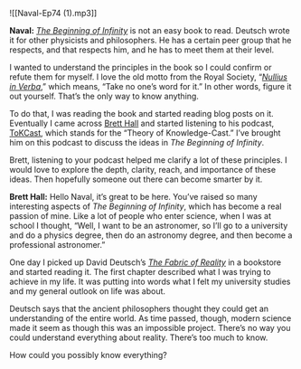 

![[Naval-Ep74 (1).mp3]]


**Naval:** _[The Beginning of Infinity](https://www.google.com/search?client=safari&rls=en&q=the+beginning+of+infinity&ie=UTF-8&oe=UTF-8)_ is not an easy book to read. Deutsch wrote it for other physicists and philosophers. He has a certain peer group that he respects, and that respects him, and he has to meet them at their level.

I wanted to understand the principles in the book so I could confirm or refute them for myself. I love the old motto from the Royal Society, “_[Nullius in Verba](https://en.wikipedia.org/wiki/Nullius_in_verba)_,” which means, “Take no one’s word for it.” In other words, figure it out yourself. That’s the only way to know anything. 

To do that, I was reading the book and started reading blog posts on it. Eventually I came across [Brett Hall](https://twitter.com/ToKTeacher?ref_src=twsrc%5Egoogle%7Ctwcamp%5Eserp%7Ctwgr%5Eauthor) and started listening to his podcast, [ToKCast](http://www.bretthall.org/tokcast), which stands for the “Theory of Knowledge-Cast.” I’ve brought him on this podcast to discuss the ideas in _The Beginning of Infinity_. 

Brett, listening to your podcast helped me clarify a lot of these principles. I would love to explore the depth, clarity, reach, and importance of these ideas. Then hopefully someone out there can become smarter by it.

**Brett Hall:** Hello Naval, it’s great to be here. You’ve raised so many interesting aspects of _The Beginning of Infinity_, which has become a real passion of mine. Like a lot of people who enter science, when I was at school I thought, “Well, I want to be an astronomer, so I’ll go to a university and do a physics degree, then do an astronomy degree, and then become a professional astronomer.”

One day I picked up David Deutsch’s _[The Fabric of Reality](https://www.google.com/search?client=safari&rls=en&q=the+fabric+of+reality&ie=UTF-8&oe=UTF-8)_ in a bookstore and started reading it. The first chapter described what I was trying to achieve in my life. It was putting into words what I felt my university studies and my general outlook on life was about. 

Deutsch says that the ancient philosophers thought they could get an understanding of the entire world. As time passed, though, modern science made it seem as though this was an impossible project. There’s no way you could understand everything about reality. There’s too much to know. 

How could you possibly know everything?